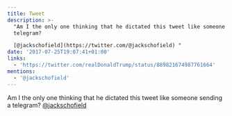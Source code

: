 ```yaml
---
title: Tweet
description: >-
  "Am I the only one thinking that he dictated this tweet like someone sending a
  telegram? 

  [@jackschofield](https://twitter.com/@jackschofield) "
date: '2017-07-25T19:07:41+01:00'
links:
  - 'https://twitter.com/realDonaldTrump/status/889821674987761664'
mentions:
  - '@jackschofield'
---
```

Am I the only one thinking that he dictated this tweet like someone sending a telegram? 
[@jackschofield](https://twitter.com/@jackschofield) 
